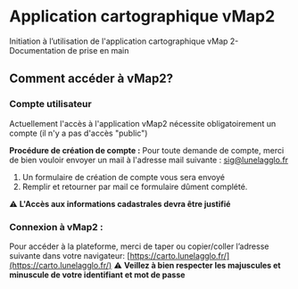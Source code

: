 # Application cartographique vMap2

Initiation à l’utilisation de l'application cartographique vMap 2- Documentation de prise en main

## Comment accéder à vMap2?

### Compte utilisateur

Actuellement l'accès à l'application vMap2 nécessite obligatoirement un compte (il n'y a pas d'accès "public")

**Procédure de création de compte :**
Pour toute demande de compte, merci de bien vouloir envoyer un mail à l'adresse mail suivante : [sig@lunelagglo.fr](mailto:sig@lunelagglo.fr)

1.	 Un formulaire de création de compte vous sera envoyé
2.	 Remplir et retourner par mail ce formulaire dûment complété.

⚠️ **L'Accès aux informations cadastrales devra être justifié**

### Connexion à vMap2 :
Pour accéder à la plateforme, merci de taper ou copier/coller l’adresse suivante dans votre navigateur:
[https://carto.lunelagglo.fr/](https://carto.lunelagglo.fr/)
⚠️ **Veillez à bien respecter les majuscules et minuscule de votre identifiant et mot de passe**
